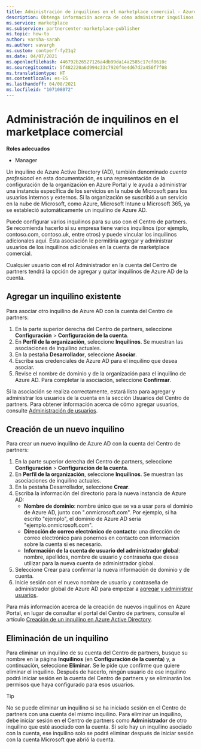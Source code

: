 ```yaml
---
title: Administración de inquilinos en el marketplace comercial - Azure Marketplace
description: Obtenga información acerca de cómo administrar inquilinos para el programa Marketplace comercial en el Centro de partners.
ms.service: marketplace
ms.subservice: partnercenter-marketplace-publisher
ms.topic: how-to
author: varsha-sarah
ms.author: vavargh
ms.custom: contperf-fy21q2
ms.date: 04/07/2021
ms.openlocfilehash: 446792b26527126a4db99da14a2585c17cf8610c
ms.sourcegitcommit: 5f482220a6d994c33c7920f4e4d67d2a450f7f08
ms.translationtype: HT
ms.contentlocale: es-ES
ms.lasthandoff: 04/08/2021
ms.locfileid: "107108072"
---
```

# <a name="manage-tenants-in-the-commercial-marketplace"></a>Administración de inquilinos en el marketplace comercial

**Roles adecuados**

- Manager

Un inquilino de Azure Active Directory (AD), también denominado *cuenta profesional* en esta documentación, es una representación de la configuración de la organización en Azure Portal y le ayuda a administrar una instancia específica de los servicios en la nube de Microsoft para los usuarios internos y externos. Si la organización se suscribió a un servicio en la nube de Microsoft, como Azure, Microsoft Intune u Microsoft 365, ya se estableció automáticamente un inquilino de Azure AD.

Puede configurar varios inquilinos para su uso con el Centro de partners. Se recomienda hacerlo si su empresa tiene varios inquilinos (por ejemplo, contoso.com, contoso.uk, entre otros) y puede vincular los inquilinos adicionales aquí. Esta asociación le permitiría agregar y administrar usuarios de los inquilinos adicionales en la cuenta de marketplace comercial.

Cualquier usuario con el rol Administrador en la cuenta del Centro de partners tendrá la opción de agregar y quitar inquilinos de Azure AD de la cuenta.

## <a name="add-an-existing-tenant"></a>Agregar un inquilino existente

Para asociar otro inquilino de Azure AD con la cuenta del Centro de partners:

1. En la parte superior derecha del Centro de partners, seleccione **Configuración** > **Configuración de la cuenta**.
1. En **Perfil de la organización**, seleccione **Inquilinos**. Se muestran las asociaciones de inquilino actuales.
1. En la pestaña **Desarrollador**, seleccione **Asociar**.
1. Escriba sus credenciales de Azure AD para el inquilino que desea asociar.
1. Revise el nombre de dominio y de la organización para el inquilino de Azure AD. Para completar la asociación, seleccione **Confirmar**.

Si la asociación se realiza correctamente, estará listo para agregar y administrar los usuarios de la cuenta en la sección Usuarios del Centro de partners. Para obtener información acerca de cómo agregar usuarios, consulte [Administración de usuarios](add-manage-users.md).

## <a name="create-a-new-tenant"></a>Creación de un nuevo inquilino

Para crear un nuevo inquilino de Azure AD con la cuenta del Centro de partners:

1. En la parte superior derecha del Centro de partners, seleccione **Configuración** > **Configuración de la cuenta**.
1. En **Perfil de la organización**, seleccione **Inquilinos**. Se muestran las asociaciones de inquilino actuales.
1. En la pestaña Desarrollador, seleccione **Crear**.
1. Escriba la información del directorio para la nueva instancia de Azure AD:
    - **Nombre de dominio**: nombre único que se va a usar para el dominio de Azure AD, junto con ".onmicrosoft.com". Por ejemplo, si ha escrito "ejemplo", el dominio de Azure AD sería "ejemplo.onmicrosoft.com".
    - **Dirección de correo electrónico de contacto**: una dirección de correo electrónico para ponernos en contacto con información sobre la cuenta si es necesario.
    - **Información de la cuenta de usuario del administrador global**: nombre, apellidos, nombre de usuario y contraseña que desea utilizar para la nueva cuenta de administrador global.
1. Seleccione Crear para confirmar la nueva información de dominio y de cuenta.
1. Inicie sesión con el nuevo nombre de usuario y contraseña de administrador global de Azure AD para empezar a [agregar y administrar usuarios](add-manage-users.md).

Para más información acerca de la creación de nuevos inquilinos en Azure Portal, en lugar de consultar el portal del Centro de partners, consulte el artículo [Creación de un inquilino en Azure Active Directory](/azure/active-directory/fundamentals/active-directory-access-create-new-tenant).

## <a name="remove-a-tenant"></a>Eliminación de un inquilino

Para eliminar un inquilino de su cuenta del Centro de partners, busque su nombre en la página **Inquilinos** (en **Configuración de la cuenta**) y, a continuación, seleccione **Eliminar**. Se le pide que confirme que quiere eliminar el inquilino. Después de hacerlo, ningún usuario de ese inquilino podrá iniciar sesión en la cuenta del Centro de partners y se eliminarán los permisos que haya configurado para esos usuarios.

> [!TIP]
> No se puede eliminar un inquilino si se ha iniciado sesión en el Centro de partners con una cuenta del mismo inquilino. Para eliminar un inquilino, debe iniciar sesión en el Centro de partners como **Administrador** de otro inquilino que esté asociado con la cuenta. Si solo hay un inquilino asociado con la cuenta, ese inquilino solo se podrá eliminar después de iniciar sesión con la cuenta Microsoft que abrió la cuenta.
